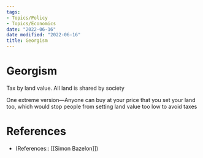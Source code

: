 ```yaml
---
tags:
- Topics/Policy
- Topics/Economics
date: "2022-06-16"
date modified: "2022-06-16"
title: Georgism
---
```


# Georgism
Tax by land value. All land is shared by society

One extreme version—Anyone can buy at your price that you set your land too, which would stop people from setting land value too low to avoid taxes

# References
- (References:: [[Simon Bazelon]])
